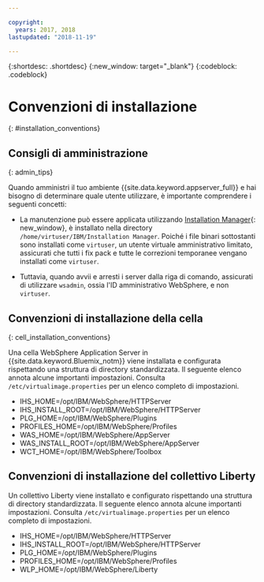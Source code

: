 ```yaml
---

copyright:
  years: 2017, 2018
lastupdated: "2018-11-19"

---
```


{:shortdesc: .shortdesc}
{:new_window: target="_blank"}
{:codeblock: .codeblock}

# Convenzioni di installazione
{: #installation_conventions}

## Consigli di amministrazione
{: admin_tips}

Quando amministri il tuo ambiente {{site.data.keyword.appserver_full}} e hai bisogno di determinare quale utente utilizzare, è importante comprendere i seguenti concetti:

 * La manutenzione può essere applicata utilizzando [Installation Manager](http://www.ibm.com/support/knowledgecenter/SSDV2W_1.8.3/com.ibm.cic.agent.ui.doc/helpindex_imic.html){: new_window}, è installato nella directory `/home/virtuser/IBM/Installation Manager`. Poiché i file binari sottostanti sono installati come `virtuser`, un utente virtuale amministrativo limitato, assicurati che tutti i fix pack e tutte le correzioni temporanee vengano installati come `virtuser`.

 * Tuttavia, quando avvii e arresti i server dalla riga di comando, assicurati di utilizzare `wsadmin`, ossia l'ID amministrativo WebSphere, e non `virtuser`.

## Convenzioni di installazione della cella
{: cell_installation_conventions}

Una cella WebSphere Application Server in {{site.data.keyword.Bluemix_notm}} viene installata e configurata rispettando una struttura di directory standardizzata. Il seguente elenco annota alcune importanti impostazioni.  Consulta `/etc/virtualimage.properties` per un elenco completo di impostazioni. 

* IHS_HOME=/opt/IBM/WebSphere/HTTPServer
* IHS_INSTALL_ROOT=/opt/IBM/WebSphere/HTTPServer
* PLG_HOME=/opt/IBM/WebSphere/Plugins
* PROFILES_HOME=/opt/IBM/WebSphere/Profiles
* WAS_HOME=/opt/IBM/WebSphere/AppServer
* WAS_INSTALL_ROOT=/opt/IBM/WebSphere/AppServer
* WCT_HOME=/opt/IBM/WebSphere/Toolbox

## Convenzioni di installazione del collettivo Liberty

Un collettivo Liberty viene installato e configurato rispettando una struttura di directory standardizzata. Il seguente elenco annota alcune importanti impostazioni.  Consulta `/etc/virtualimage.properties` per un elenco completo di impostazioni. 

* IHS_HOME=/opt/IBM/WebSphere/HTTPServer
* IHS_INSTALL_ROOT=/opt/IBM/WebSphere/HTTPServer
* PLG_HOME=/opt/IBM/WebSphere/Plugins
* PROFILES_HOME=/opt/IBM/WebSphere/Profiles
* WLP_HOME=/opt/IBM/WebSphere/Liberty
